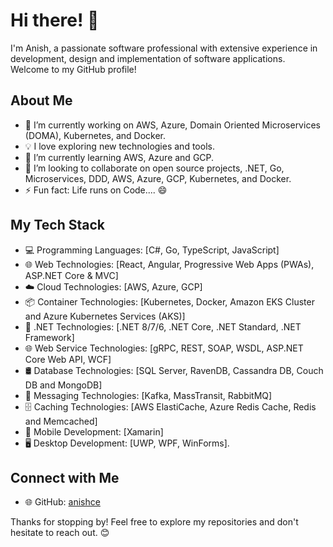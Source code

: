 

<!--### Hi there 👋, I'm Anish.
**anishce/anishce** is a ✨ _special_ ✨ repository because its `README.md` (this file) appears on your GitHub profile.
- 🔭 I’m currently working on 
- 🌱 I’m currently learning 
- 👯 I’m looking to collaborate on 
- 🤔 I’m looking for help with ...
- 💬 Ask me about 
- 📫 How to reach me: anish.cse7@gmail.com
- ⚡ Fun fact: L
Here are some ideas to get you started: 

I'm result driven software professional with professional IT industry experience in development, design and implementation of software applications. With extensive experience and self-motivation successfully developed and implemented innovative products and services in cost-effective manner. Specialized in .NET Core, .NET Framework, Microservices, DOMA, DDD, SOA, Enterprise Application Architecture, Design Patterns, Design Principals and OOAD. I have also experience with Azure Cloud and Container-based technologies such as Azure Kubernetes Services, Redhat Openshift Container Platforms, Kubernetes, Docker. I have 6+ years of experience in Microservices design & development using .NET Core, gRPC, Azure Cloud, ASP.NET Core Web API, C# , Dapper, Memcached, Redis, Kafka, Docker and Kubernetes.

- 🔭 I’m currently working on Domain Oriented Microservices (DOMA), Azure Cloud, Azure Kubernetes Services (AKS), Kubernetes, and Docker.
- 🌱 I’m currently learning Azure Cloud and AWS.
- 👯 I’m looking to collaborate on .NET, Microservices, DDD.
- 💬 Ask me about .NET, Microservices, DDD, TDD, Azure Cloud, Azure Kubernetes Services (AKS), Kubernetes, Docker.
- 📫 How to reach me: <a href="https://github.com/anishce">GitHub</a>-->
# Hi there! 👋

I'm Anish, a passionate software professional with extensive experience in development, design and implementation of software applications. Welcome to my GitHub profile!

## About Me

- 🚀 I’m currently working on AWS, Azure, Domain Oriented Microservices (DOMA), Kubernetes, and Docker.
- 💡 I love exploring new technologies and tools.
- 🌱 I’m currently learning AWS, Azure and GCP.
- 👯 I’m looking to collaborate on open source projects, .NET, Go, Microservices, DDD, AWS, Azure, GCP, Kubernetes, and Docker.
- ⚡ Fun fact: Life runs on Code.... 😄

## My Tech Stack

- 💻 Programming Languages: [C#, Go, TypeScript, JavaScript]
- 🌐 Web Technologies: [React, Angular, Progressive Web Apps (PWAs), ASP.NET Core & MVC]
- ☁️ Cloud Technologies: [AWS, Azure, GCP]
- 📦 Container Technologies: [Kubernetes, Docker, Amazon EKS Cluster and Azure Kubernetes Services (AKS)]
- 🌱 .NET Technologies: [.NET 8/7/6, .NET Core, .NET Standard, .NET Framework]
- 🌐 Web Service Technologies: [gRPC, REST, SOAP, WSDL, ASP.NET Core Web API, WCF]
- 🛢️ Database Technologies: [SQL Server, RavenDB, Cassandra DB, Couch DB and MongoDB]
- 💬 Messaging Technologies: [Kafka, MassTransit, RabbitMQ]
- 🗄️ Caching Technologies: [AWS ElastiCache, Azure Redis Cache, Redis and Memcached]
- 📱 Mobile Development: [Xamarin]
- 🖥️ Desktop Development: [UWP, WPF, WinForms].


<!-- ## Projects

- [Project 1]: Short description
- [Project 2]: Short description
- [Project 3]: Short description-->

## Connect with Me

<!--- 📫 How to reach me: [anish.cse7@gmail.com]-->
- 🌐 GitHub: <a href="https://github.com/anishce">anishce</a>

<!-- - 💼 Connect with me on [LinkedIn](https://www.linkedin.com/in/yourusername/)
- 🐦 Follow me on [Twitter](https://twitter.com/yourusername) -->

Thanks for stopping by! Feel free to explore my repositories and don't hesitate to reach out. 😊
